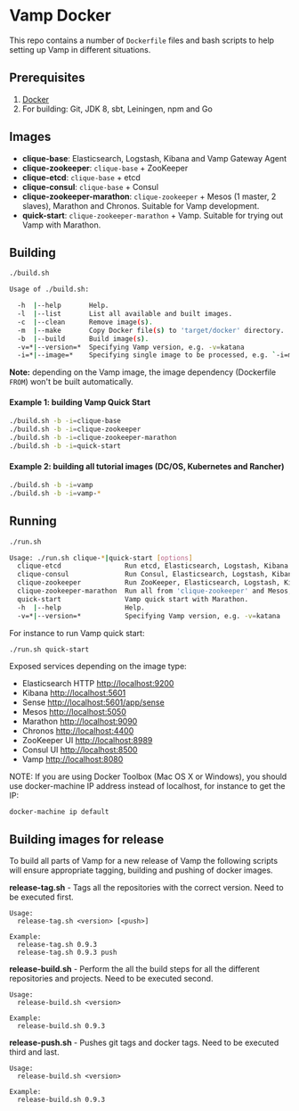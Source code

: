 # Vamp Docker

This repo contains a number of `Dockerfile` files and bash scripts to help setting up Vamp in different situations.

## Prerequisites

1. [Docker](https://docs.docker.com/)
2. For building: Git, JDK 8, sbt, Leiningen, npm and Go

## Images

- **clique-base**: Elasticsearch, Logstash, Kibana and Vamp Gateway Agent
- **clique-zookeeper**: `clique-base` + ZooKeeper
- **clique-etcd**: `clique-base` + etcd
- **clique-consul**: `clique-base` + Consul
- **clique-zookeeper-marathon**: `clique-zookeeper` + Mesos (1 master, 2 slaves), Marathon and Chronos. Suitable for Vamp development.
- **quick-start**: `clique-zookeeper-marathon` + Vamp. Suitable for trying out Vamp with Marathon.

## Building

```bash
./build.sh

Usage of ./build.sh:

  -h  |--help       Help.
  -l  |--list       List all available and built images.
  -c  |--clean      Remove image(s).
  -m  |--make       Copy Docker file(s) to 'target/docker' directory.
  -b  |--build      Build image(s).
  -v=*|--version=*  Specifying Vamp version, e.g. -v=katana
  -i=*|--image=*    Specifying single image to be processed, e.g. `-i=marathon` otherwise all.
```

**Note:** depending on the Vamp image, the image dependency (Dockerfile `FROM`) won't be built automatically.

#### Example 1: building Vamp Quick Start

```bash
./build.sh -b -i=clique-base
./build.sh -b -i=clique-zookeeper
./build.sh -b -i=clique-zookeeper-marathon
./build.sh -b -i=quick-start
```

#### Example 2: building all tutorial images (DC/OS, Kubernetes and Rancher)

```bash
./build.sh -b -i=vamp
./build.sh -b -i=vamp-*
```

## Running

```bash
./run.sh

Usage: ./run.sh clique-*|quick-start [options]
  clique-etcd                Run etcd, Elasticsearch, Logstash, Kibana and Vamp Gateway Agent.
  clique-consul              Run Consul, Elasticsearch, Logstash, Kibana and Vamp Gateway Agent.
  clique-zookeeper           Run ZooKeeper, Elasticsearch, Logstash, Kibana and Vamp Gateway Agent.
  clique-zookeeper-marathon  Run all from 'clique-zookeeper' and Mesos, Marathon and Chronos.
  quick-start                Vamp quick start with Marathon.
  -h  |--help                Help.
  -v=*|--version=*           Specifying Vamp version, e.g. -v=katana
```

For instance to run Vamp quick start:

```bash
./run.sh quick-start
```

Exposed services depending on the image type:

- Elasticsearch HTTP [http://localhost:9200](http://localhost:9200)
- Kibana [http://localhost:5601](http://localhost:5601)
- Sense [http://localhost:5601/app/sense](http://localhost:5601/app/sense)
- Mesos [http://localhost:5050](http://localhost:5050)
- Marathon [http://localhost:9090](http://localhost:9090)
- Chronos [http://localhost:4400](http://localhost:4400)
- ZooKeeper UI [http://localhost:8989](http://localhost:8989)
- Consul UI [http://localhost:8500](http://localhost:8500)
- Vamp [http://localhost:8080](http://localhost:8080)

NOTE: If you are using Docker Toolbox (Mac OS X or Windows), you should use docker-machine IP address instead of localhost, for instance to get the IP:
```
docker-machine ip default
```


## Building images for release

To build all parts of Vamp for a new release of Vamp the following scripts will ensure appropriate tagging, building and pushing of docker images. 

**release-tag.sh** - Tags all the repositories with the correct version. Need to be executed first.

```
Usage:
  release-tag.sh <version> [<push>]

Example:
  release-tag.sh 0.9.3
  release-tag.sh 0.9.3 push
```

**release-build.sh** - Perform the all the build steps for all the different repositories and projects. Need to be executed second.

```
Usage:
  release-build.sh <version>

Example:
  release-build.sh 0.9.3
```

**release-push.sh** - Pushes git tags and docker tags. Need to be executed third and last.

```
Usage:
  release-build.sh <version>

Example:
  release-build.sh 0.9.3
```
